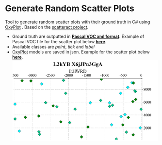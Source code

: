 # Generate Random Scatter Plots

Tool to generate random scatter plots with their ground truth in C# using [OxyPlot](https://github.com/oxyplot/oxyplot) . Based on the [scatteract project](https://github.com/bloomberg/scatteract).
- Ground truth are outputted in [__Pascal VOC xml format__](https://www.microsoft.com/en-us/research/wp-content/uploads/2016/02/PascalVOC_IJCV2009.pdf). Example of Pascal VOC file for the scatter plot below [__here__](GenerateRandomScatter/Examples/plot_15.xml).
- Available classes are _point_, _tick_ and _label_
- [OxyPlot](https://github.com/oxyplot/oxyplot) models are saved in json. Example for the scatter plot below [__here__](GenerateRandomScatter/Examples/plot_15_model.json).
![plot example](GenerateRandomScatter/Examples/plot_15.png)
